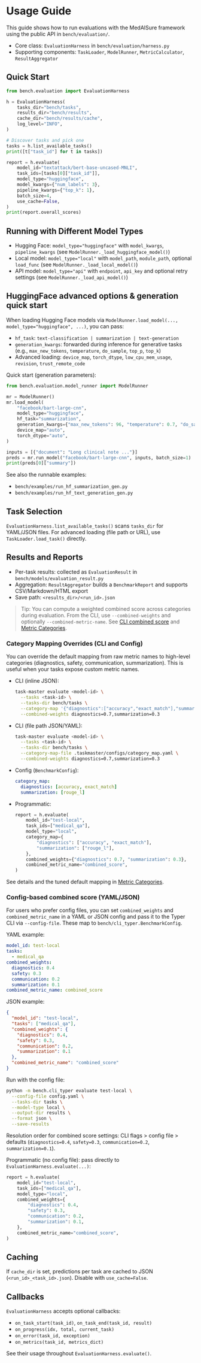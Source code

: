 # Usage Guide

This guide shows how to run evaluations with the MedAISure framework using the public API in `bench/evaluation/`.

- Core class: `EvaluationHarness` in `bench/evaluation/harness.py`
- Supporting components: `TaskLoader`, `ModelRunner`, `MetricCalculator`, `ResultAggregator`

## Quick Start

```python
from bench.evaluation import EvaluationHarness

h = EvaluationHarness(
    tasks_dir="bench/tasks",
    results_dir="bench/results",
    cache_dir="bench/results/cache",
    log_level="INFO",
)

# Discover tasks and pick one
tasks = h.list_available_tasks()
print([t["task_id"] for t in tasks])

report = h.evaluate(
    model_id="textattack/bert-base-uncased-MNLI",
    task_ids=[tasks[0]["task_id"]],
    model_type="huggingface",
    model_kwargs={"num_labels": 3},
    pipeline_kwargs={"top_k": 1},
    batch_size=4,
    use_cache=False,
)
print(report.overall_scores)
```

## Running with Different Model Types

- Hugging Face: `model_type="huggingface"` with `model_kwargs`, `pipeline_kwargs` (see `ModelRunner._load_huggingface_model()`)
- Local model: `model_type="local"` with `model_path`, `module_path`, optional `load_func` (see `ModelRunner._load_local_model()`)
- API model: `model_type="api"` with `endpoint`, `api_key` and optional retry settings (see `ModelRunner._load_api_model()`)

## HuggingFace advanced options & generation quick start

When loading Hugging Face models via `ModelRunner.load_model(..., model_type="huggingface", ...)`, you can pass:

- `hf_task`: `text-classification | summarization | text-generation`
- `generation_kwargs`: forwarded during inference for generative tasks (e.g., `max_new_tokens`, `temperature`, `do_sample`, `top_p`, `top_k`)
- Advanced loading: `device_map`, `torch_dtype`, `low_cpu_mem_usage`, `revision`, `trust_remote_code`

Quick start (generation parameters):

```python
from bench.evaluation.model_runner import ModelRunner

mr = ModelRunner()
mr.load_model(
    "facebook/bart-large-cnn",
    model_type="huggingface",
    hf_task="summarization",
    generation_kwargs={"max_new_tokens": 96, "temperature": 0.7, "do_sample": True, "top_p": 0.9},
    device_map="auto",
    torch_dtype="auto",
)

inputs = [{"document": "Long clinical note ..."}]
preds = mr.run_model("facebook/bart-large-cnn", inputs, batch_size=1)
print(preds[0]["summary"])
```

See also the runnable examples:
- `bench/examples/run_hf_summarization_gen.py`
- `bench/examples/run_hf_text_generation_gen.py`

## Task Selection

`EvaluationHarness.list_available_tasks()` scans `tasks_dir` for YAML/JSON files. For advanced loading (file path or URL), use `TaskLoader.load_task()` directly.

## Results and Reports

- Per-task results: collected as `EvaluationResult` in `bench/models/evaluation_result.py`
- Aggregation: `ResultAggregator` builds a `BenchmarkReport` and supports CSV/Markdown/HTML export
- Save path: `<results_dir>/<run_id>.json`

> Tip: You can compute a weighted combined score across categories during evaluation. From the CLI, use `--combined-weights` and optionally `--combined-metric-name`. See [CLI combined score](api/cli.md#combined-score-via-cli-typer) and [Metric Categories](metrics/metric_categories.md).

### Category Mapping Overrides (CLI and Config)

You can override the default mapping from raw metric names to high-level categories (diagnostics, safety, communication, summarization). This is useful when your tasks expose custom metric names.

- CLI (inline JSON):
  ```bash
  task-master evaluate <model-id> \
    --tasks <task-id> \
    --tasks-dir bench/tasks \
    --category-map '{"diagnostics":["accuracy","exact_match"],"summarization":["rouge_l"]}' \
    --combined-weights diagnostics=0.7,summarization=0.3
  ```

- CLI (file path JSON/YAML):
  ```bash
  task-master evaluate <model-id> \
    --tasks <task-id> \
    --tasks-dir bench/tasks \
    --category-map-file .taskmaster/configs/category_map.yaml \
    --combined-weights diagnostics=0.7,summarization=0.3
  ```

- Config (`BenchmarkConfig`):
  ```yaml
  category_map:
    diagnostics: [accuracy, exact_match]
    summarization: [rouge_l]
  ```

- Programmatic:
  ```python
  report = h.evaluate(
      model_id="test-local",
      task_ids=["medical_qa"],
      model_type="local",
      category_map={
          "diagnostics": ["accuracy", "exact_match"],
          "summarization": ["rouge_l"],
      },
      combined_weights={"diagnostics": 0.7, "summarization": 0.3},
      combined_metric_name="combined_score",
  )
  ```

See details and the tuned default mapping in [Metric Categories](metrics/metric_categories.md).

### Config-based combined score (YAML/JSON)

For users who prefer config files, you can set `combined_weights` and `combined_metric_name` in a YAML or JSON config and pass it to the Typer CLI via `--config-file`. These map to `bench/cli_typer.BenchmarkConfig`.

YAML example:

```yaml
model_id: test-local
tasks:
  - medical_qa
combined_weights:
  diagnostics: 0.4
  safety: 0.3
  communication: 0.2
  summarization: 0.1
combined_metric_name: combined_score
```

JSON example:

```json
{
  "model_id": "test-local",
  "tasks": ["medical_qa"],
  "combined_weights": {
    "diagnostics": 0.4,
    "safety": 0.3,
    "communication": 0.2,
    "summarization": 0.1
  },
  "combined_metric_name": "combined_score"
}
```

Run with the config file:

```bash
python -m bench.cli_typer evaluate test-local \
  --config-file config.yaml \
  --tasks-dir tasks \
  --model-type local \
  --output-dir results \
  --format json \
  --save-results
```

Resolution order for combined score settings: CLI flags > config file > defaults (`diagnostics=0.4`, `safety=0.3`, `communication=0.2`, `summarization=0.1`).

Programmatic (no config file): pass directly to `EvaluationHarness.evaluate(...)`:

```python
report = h.evaluate(
    model_id="test-local",
    task_ids=["medical_qa"],
    model_type="local",
    combined_weights={
        "diagnostics": 0.4,
        "safety": 0.3,
        "communication": 0.2,
        "summarization": 0.1,
    },
    combined_metric_name="combined_score",
)
```

## Caching

If `cache_dir` is set, predictions per task are cached to JSON (`<run_id>_<task_id>.json`). Disable with `use_cache=False`.

## Callbacks

`EvaluationHarness` accepts optional callbacks:
- `on_task_start(task_id)`, `on_task_end(task_id, result)`
- `on_progress(idx, total, current_task)`
- `on_error(task_id, exception)`
- `on_metrics(task_id, metrics_dict)`

See their usage throughout `EvaluationHarness.evaluate()`.

